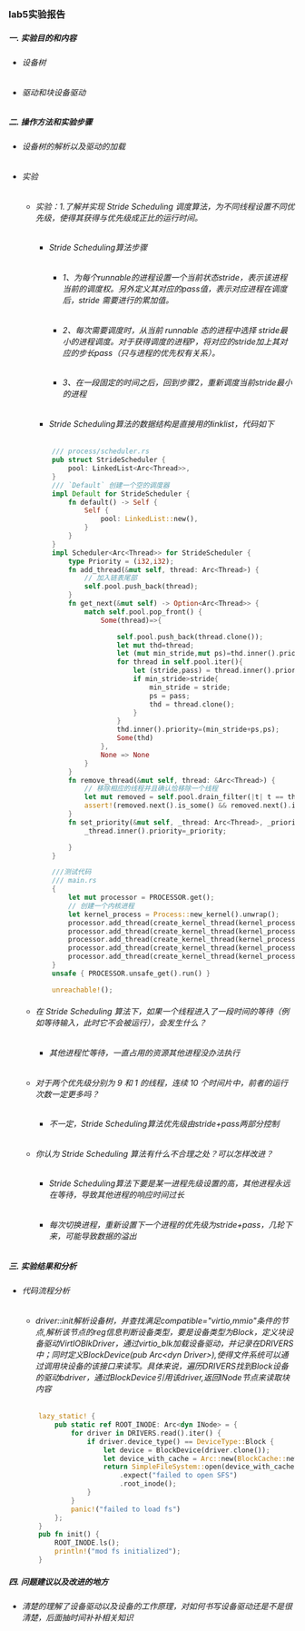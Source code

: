 ### lab5实验报告
 ##### 一. 实验目的和内容
  - ###### 设备树
  - ###### 驱动和块设备驱动
 
 ##### 二. 操作方法和实验步骤
  - ###### 设备树的解析以及驱动的加载
  - ###### 实验
    * ###### 实验：1.了解并实现 Stride Scheduling 调度算法，为不同线程设置不同优先级，使得其获得与优先级成正比的运行时间。
        * ###### Stride Scheduling算法步骤
            + ###### 1、为每个runnable的进程设置一个当前状态stride，表示该进程当前的调度权。另外定义其对应的pass值，表示对应进程在调度后，stride 需要进行的累加值。
            + ###### 2、每次需要调度时，从当前 runnable 态的进程中选择 stride最小的进程调度。对于获得调度的进程P，将对应的stride加上其对应的步长pass（只与进程的优先权有关系）。
            + ###### 3、在一段固定的时间之后，回到步骤2，重新调度当前stride最小的进程
        * ###### Stride Scheduling算法的数据结构是直接用的linklist，代码如下
        ```rust
            /// process/scheduler.rs
            pub struct StrideScheduler {
                pool: LinkedList<Arc<Thread>>,
            }
            /// `Default` 创建一个空的调度器
            impl Default for StrideScheduler {
                fn default() -> Self {
                    Self {
                        pool: LinkedList::new(),
                    }
                }
            }
            impl Scheduler<Arc<Thread>> for StrideScheduler {
                type Priority = (i32,i32);
                fn add_thread(&mut self, thread: Arc<Thread>) {
                    // 加入链表尾部
                    self.pool.push_back(thread);
                }
                fn get_next(&mut self) -> Option<Arc<Thread>> {
                    match self.pool.pop_front() {
                        Some(thread)=>{

                            self.pool.push_back(thread.clone());
                            let mut thd=thread;
                            let (mut min_stride,mut ps)=thd.inner().priority;
                            for thread in self.pool.iter(){
                                let (stride,pass) = thread.inner().priority;
                                if min_stride>stride{
                                    min_stride = stride;
                                    ps = pass;
                                    thd = thread.clone();
                                }
                            }
                            thd.inner().priority=(min_stride+ps,ps);
                            Some(thd)
                        },
                        None => None
                    }
                }
                fn remove_thread(&mut self, thread: &Arc<Thread>) {
                    // 移除相应的线程并且确认恰移除一个线程
                    let mut removed = self.pool.drain_filter(|t| t == thread);
                    assert!(removed.next().is_some() && removed.next().is_none());
                }
                fn set_priority(&mut self, _thread: Arc<Thread>, _priority: (i32,i32)) {
                    _thread.inner().priority=_priority;

                }
            }

            ///测试代码
            /// main.rs
            {
                let mut processor = PROCESSOR.get();
                // 创建一个内核进程
                let kernel_process = Process::new_kernel().unwrap();
                processor.add_thread(create_kernel_thread(kernel_process.clone(),simple as usize,Some(&[1]),(10,2)));//设置(stride,pass)
                processor.add_thread(create_kernel_thread(kernel_process.clone(),simple as usize,Some(&[2]),(1,2)));//设置(stride,pass)
                processor.add_thread(create_kernel_thread(kernel_process.clone(),simple as usize,Some(&[3]),(3,2)));//设置(stride,pass)
                processor.add_thread(create_kernel_thread(kernel_process.clone(),simple as usize,Some(&[4]),(4,2)));//设置(stride,pass)
                processor.add_thread(create_kernel_thread(kernel_process.clone(),simple as usize,Some(&[5]),(1,2)));//设置(stride,pass)
            }
            unsafe { PROCESSOR.unsafe_get().run() }

            unreachable!();           
        ```
    * ###### 在 Stride Scheduling 算法下，如果一个线程进入了一段时间的等待（例如等待输入，此时它不会被运行），会发生什么？
        + ###### 其他进程忙等待，一直占用的资源其他进程没办法执行
    * ###### 对于两个优先级分别为 9 和 1 的线程，连续 10 个时间片中，前者的运行次数一定更多吗？
        + ###### 不一定，Stride Scheduling算法优先级由stride+pass两部分控制
    * ###### 你认为 Stride Scheduling 算法有什么不合理之处？可以怎样改进？
        + ###### Stride Scheduling算法下要是某一进程先级设置的高，其他进程永远在等待，导致其他进程的响应时间过长
        + ###### 每次切换进程，重新设置下一个进程的优先级为stride+pass，几轮下来，可能导致数据的溢出

 ##### 三. 实验结果和分析
  - ###### 代码流程分析 
      * ###### driver::init解析设备树，并查找满足compatible="virtio,mmio"条件的节点,解析该节点的reg信息判断设备类型，要是设备类型为Block，定义块设备驱动VirtIOBlkDriver，通过virtio_blk加载设备驱动，并记录在DRIVERS中；同时定义BlockDevice(pub Arc\<dyn Driver\>),使得文件系统可以通过调用块设备的该接口来读写。具体来说，遍历DRIVERS找到Block设备的驱动bdriver，通过BlockDevice引用该driver,返回INode节点来读取块内容
    ```rust
        lazy_static! {
            pub static ref ROOT_INODE: Arc<dyn INode> = {
                for driver in DRIVERS.read().iter() {
                    if driver.device_type() == DeviceType::Block {
                        let device = BlockDevice(driver.clone());
                        let device_with_cache = Arc::new(BlockCache::new(device, BLOCK_CACHE_CAPACITY));
                        return SimpleFileSystem::open(device_with_cache)
                            .expect("failed to open SFS")
                            .root_inode();
                    }
                }
                panic!("failed to load fs")
            };
        }
        pub fn init() {
            ROOT_INODE.ls();
            println!("mod fs initialized");
        }
    ```    
 ##### 四. 问题建议以及改进的地方
  - ###### 清楚的理解了设备驱动以及设备的工作原理，对如何书写设备驱动还是不是很清楚，后面抽时间补补相关知识
  <!-- - ###### 实验题目前先不做，先刷一遍整体对代码有理解在刷吧 -->

